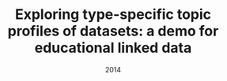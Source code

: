 ---
title: "Exploring type-specific topic profiles of datasets: a demo for educational linked data"
collection: publications
permalink: /publication/2014-DBLP:conf_semweb_TaibiDFF14
date: 2014
venue: 'Proceedings of the {ISWC} 2014 Posters {\&} Demonstrations Track a track within the 13th International Semantic Web Conference, {ISWC} 2014, Riva del Garda, Italy, October 21, 2014'
---